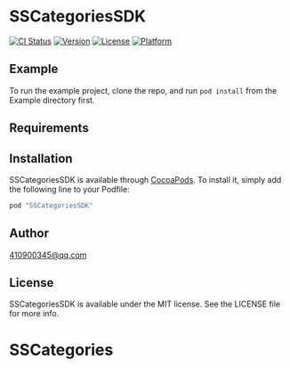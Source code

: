 # SSCategoriesSDK

[![CI Status](http://img.shields.io/travis/jiuhao-yangshuo/SSCategoriesSDK.svg?style=flat)](https://travis-ci.org/jiuhao-yangshuo/SSCategoriesSDK)
[![Version](https://img.shields.io/cocoapods/v/SSCategoriesSDK.svg?style=flat)](http://cocoapods.org/pods/SSCategoriesSDK)
[![License](https://img.shields.io/cocoapods/l/SSCategoriesSDK.svg?style=flat)](http://cocoapods.org/pods/SSCategoriesSDK)
[![Platform](https://img.shields.io/cocoapods/p/SSCategoriesSDK.svg?style=flat)](http://cocoapods.org/pods/SSCategoriesSDK)

## Example

To run the example project, clone the repo, and run `pod install` from the Example directory first.

## Requirements

## Installation

SSCategoriesSDK is available through [CocoaPods](http://cocoapods.org). To install
it, simply add the following line to your Podfile:

```ruby
pod "SSCategoriesSDK"
```

## Author
410900345@qq.com

## License

SSCategoriesSDK is available under the MIT license. See the LICENSE file for more info.
# SSCategories
